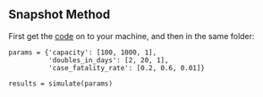 ## Snapshot Method

First get the [code](https://github.com/autonomio/trauma-team-international/blob/master/icu_burden/icu_burden_snapshot.py) on to your machine, and then in the same folder:

```
params = {'capacity': [100, 1000, 1],
          'doubles_in_days': [2, 20, 1],
          'case_fatality_rate': [0.2, 0.6, 0.01]}

results = simulate(params)
```
